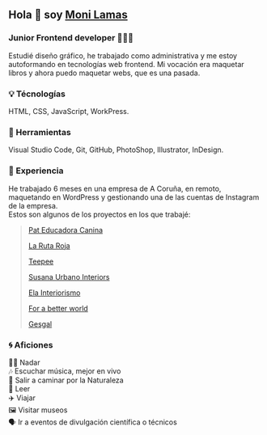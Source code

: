 ## Hola 👋 soy [Moni Lamas](https://monilamas.netlify.app/)


### Junior Frontend developer 👩🏼‍💻
Estudié diseño gráfico, he trabajado como administrativa y me estoy autoformando en tecnologías web frontend. Mi vocación era maquetar libros y ahora puedo maquetar webs, que es una pasada.

### :bulb:&#160;Técnologías
HTML, CSS, JavaScript, WorkPress.

### :pushpin:&#160;Herramientas
Visual Studio Code, Git, GitHub, PhotoShop, Illustrator, InDesign.

### :bookmark:&#160;Experiencia 
He trabajado 6 meses en una empresa de A Coruña, en remoto, maquetando en WordPress y gestionando una de las cuentas de Instagram de la empresa.<br>
Estos son algunos de los proyectos en los que trabajé:
>[Pat Educadora Canina](https://pateducadoracanina.com/)
>
>[La Ruta Roja](https://www.larutaroja.com/)
>
>[Teepee](https://ivorysoluciones.com/tecnologia-que-soluciona-problemas/)
>
>[Susana Urbano Interiors](https://www.susanaurbanointeriors.com/)
>
>[Ela Interiorismo](https://www.elainteriorismo.com/)
>
>[For a better world](https://www.forabetterworld.es/)
>
>[Gesgal](https://www.gesgal.es/)

### :cyclone:&#160;Aficiones
🏊‍♀️ Nadar<br>
:notes: Escuchar música, mejor en vivo<br>
🌲 Salir a caminar por la Naturaleza<br>
📗 Leer<br>
✈️ Viajar<br>
🖼 Visitar museos<br>
🗣 Ir a eventos de divulgación científica o técnicos<br>






